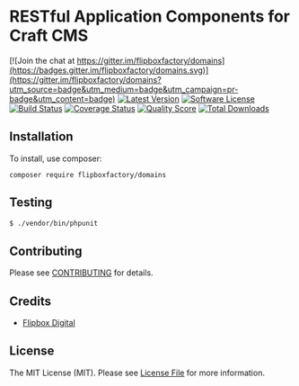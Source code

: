 # RESTful Application Components for Craft CMS
[![Join the chat at https://gitter.im/flipboxfactory/domains](https://badges.gitter.im/flipboxfactory/domains.svg)](https://gitter.im/flipboxfactory/domains?utm_source=badge&utm_medium=badge&utm_campaign=pr-badge&utm_content=badge)
[![Latest Version](https://img.shields.io/github/release/flipboxfactory/domains.svg?style=flat-square)](https://github.com/flipboxfactory/domains/releases)
[![Software License](https://img.shields.io/badge/license-MIT-brightgreen.svg?style=flat-square)](LICENSE.md)
[![Build Status](https://img.shields.io/travis/flipboxfactory/domains/master.svg?style=flat-square)](https://travis-ci.org/flipboxfactory/domains)
[![Coverage Status](https://img.shields.io/scrutinizer/coverage/g/flipboxfactory/domains.svg?style=flat-square)](https://scrutinizer-ci.com/g/flipboxfactory/domains/code-structure)
[![Quality Score](https://img.shields.io/scrutinizer/g/flipboxfactory/domains.svg?style=flat-square)](https://scrutinizer-ci.com/g/flipboxfactory/domains)
[![Total Downloads](https://img.shields.io/packagist/dt/flipboxfactory/domains.svg?style=flat-square)](https://packagist.org/packages/flipboxfactory/domains)

## Installation

To install, use composer:

```
composer require flipboxfactory/domains
```

## Testing

``` bash
$ ./vendor/bin/phpunit
```

## Contributing

Please see [CONTRIBUTING](https://github.com/flipboxfactory/domains/blob/master/CONTRIBUTING.md) for details.


## Credits

- [Flipbox Digital](https://github.com/flipbox)

## License

The MIT License (MIT). Please see [License File](https://github.com/flipboxfactory/domains/blob/master/LICENSE) for more information.
